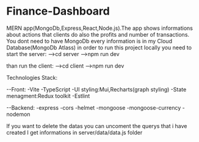 # Finance-Dashboard

MERN app(MongoDb,Express,React,Node.js).The app shows informations about actions that clients do also the profits and number of transactions.
You dont need to have MongoDb every information is in my Cloud Database(MongoDb Atlass) in order to run this project locally you need to 
start the server:
-->cd server
-->npm run dev
 
than run the client:
-->cd client
-->npm run dev 
 
Technologies Stack: 
 
--Front: 
-Vite
-TypeScript
-UI styling:Mui,Recharts(graph styling)
-State menagment:Redux toolkit
-Estlint

--Backend:
-express
-cors
-helmet
-mongoose
-mongoose-currency
-nodemon

If you want to delete the datas you can uncoment the querys that i have created
I get informations in server/data/data.js folder
